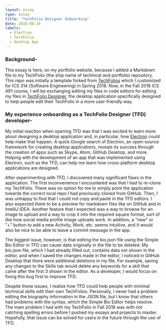 ```yaml
---
layout: essay
type: essay
title: "TechFolio Designer Onboarding"
date: 2018-08-24
labels:
  - Electron
  - TechFolio
  - Desktop App
---
```

### Background- 

This essay is here, on my portfolio website, because I added a Markdown file to my TechFolio (the ship name of technical and portfolio) repository. This repo was initially a template forked from [TechFolios](https://github.com/techfolios/template) which I customized for ICS 314 (Software Engineering) in Spring 2018. Now, in the Fall 2018 ICS 491 course, I will be exchanging editing my files in code editors for editing my files in [TechFolio Designer](https://github.com/techfolios/techfoliodesigner), the desktop application specifically designed to help people edit their TechFolio in a more user-friendly way. 

### My experience onboarding as a TechFolio Designer (TFD) developer-

My initial reaction when opening TFD was that I was excited to learn more about designing a desktop application and, in particular, how [Electron](https://electronjs.org/) could help make that happen. A quick Google search of Electron, an open-source framework for creating desktop applications, reveals its success through the creation of apps such as Skype, Atom, GitHub Desktop, and more. Helping with the development of an app that was implemented using Electron, such as the TFD, can help me learn how cross-platform desktop applications are designed. 

After experimenting with TFD, I discovered many significant flaws in the application. The first inconvenience I encountered was that I had to re-clone my TechFolio. There was no option for me to simply point the application towards the correct local repo I had previously cloned from GitHub. Then, I was unhappy to find that I could not copy and paste in the TFD editors. I also expected there to be a preview for markdown files like on GitHub and in IntelliJ IDEA. Another feature that I expected was a way to browse for an image to upload and a way to crop it into the required square format, sort of like how social media profile image uploads work. In addition, a "new" or "+" button to add a new Activity, Work, etc. seems intuitive, and it would also be nice to be able to leave a commit message in the app. 

The biggest issue, however, is that editing the bio.json file using the Simple Bio Editor in TFD can cause data originally in the file to be deleted. My bio.json file, which I had already filled out, contains data not shown in the editor, and when I saved the changes made in the editor, I noticed in GitHub Desktop that there were additional deletions in my file. For example, saving any changes to the Skills tab would delete any keywords for a skill that came after the first 3 shown in the editor. As a developer, I would focus on fixing this bug first to improve TFD. 

Despite these issues, I realize how TFD could help people with minimal technical skills edit their own TechFolios. Personally, I never had a problem editing the biography information in the JSON file, but I know that others had problems with the syntax, which the Simple Bio Editor helps resolve. The main problem I had with my TechFolio in Fall 2018 was with not catching spelling errors before I pushed my essays and projects to master. Hopefully, that issue can be solved for users in the future through the use of TFD. 
